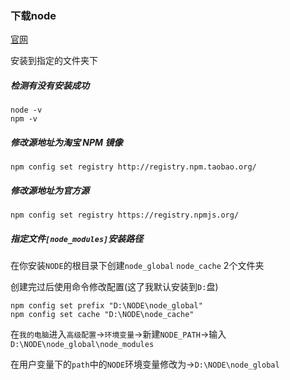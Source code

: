 ### 下载node

[官网](https://nodejs.org/zh-cn/download/)


安装到指定的文件夹下

##### 检测有没有安装成功

	node -v
	npm -v
	

##### 修改源地址为淘宝 NPM 镜像

	npm config set registry http://registry.npm.taobao.org/
	

##### 修改源地址为官方源

	npm config set registry https://registry.npmjs.org/
	


##### 指定文件`[node_modules]`安装路径

在你安装`NODE`的根目录下创建`node_global` `node_cache` 2个文件夹

创建完过后使用命令修改配置(这了我默认安装到`D:`盘)

	npm config set prefix "D:\NODE\node_global"
	npm config set cache "D:\NODE\node_cache"
	
在`我的电脑`进入`高级配置`->`环境变量`->新建`NODE_PATH`->输入`D:\NODE\node_global\node_modules`

在用户变量下的`path`中的`NODE`环境变量修改为->`D:\NODE\node_global`
